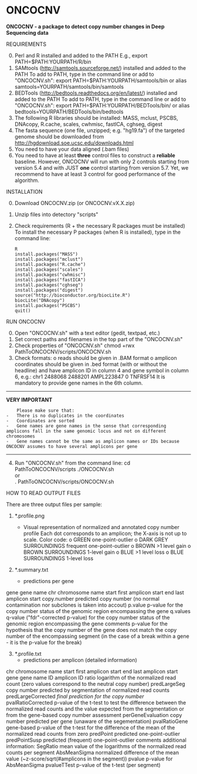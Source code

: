 # ONCOCNV


**ONCOCNV - a package to detect copy number changes in Deep Sequencing data**


REQUIREMENTS

0. Perl and R installed and added to the PATH
	E.g., export PATH=$PATH:YOURPATH/R/bin	
1. SAMtools (http://samtools.sourceforge.net/) installed and added to the PATH
	To add to PATH, type in the command line or add to "ONCOCNV.sh": 
	export PATH=$PATH:YOURPATH/samtools/bin
		or
	alias samtools=YOURPATH/samtools/bin/samtools	
2. BEDTools (http://bedtools.readthedocs.org/en/latest/) installed and added to the PATH
	To add to PATH, type in the command line or add to "ONCOCNV.sh": 
		export PATH=$PATH:YOURPATH/BEDTools/bin/
			or
	alias bedtools=YOURPATH/BEDTools/bin/bedtools
3. The following R libraries should be installed: MASS, mclust, PSCBS, DNAcopy, R.cache, scales, cwhmisc, fastICA, cghseg, digest
4. The fasta sequence (one file, unzipped; e.g. "hg19.fa") of the targeted genome should be downloaded from http://hgdownload.soe.ucsc.edu/downloads.html
5. You need to have your data aligned (.bam files)
6. You need to have at least **three** control files to construct a **reliable** baseline. However, ONCOCNV will run with only 2 controls starting from version 5.4 and with JUST **one** control starting from version 5.7. Yet, we recommend to have at least 3 control for good performance of the algorithm.

INSTALLATION

0. Download ONCOCNV.zip (or ONCOCNV.vX.X.zip)
1. Unzip files into detectory "scripts"
2. Check requirements (R + the necessary R packages must be installed)
   To install the necessary P packages (when R is installed), type in the command line:
   
	   R
	   install.packages("MASS")
	   install.packages("mclust")
	   install.packages("R.cache")
	   install.packages("scales")
	   install.packages("cwhmisc")
	   install.packages("fastICA")
	   install.packages("cghseg")
	   install.packages("digest")
	   source("http://bioconductor.org/biocLite.R")
	   biocLite("DNAcopy")
	   install.packages("PSCBS")
	   quit()


RUN ONCOCNV

0. Open "ONCOCNV.sh" with a text editor (gedit, textpad, etc.)
1. Set correct paths and filenames in the top part of the "ONCOCNV.sh"
2. Check properties of "ONCOCNV.sh"
	chmod +rwx PathToONCOCNV/scripts/ONCOCNV.sh
3. Check formats: 
	o	reads should be given in .BAM format
	o	amplicon coordinates should be given in .bed format (with or without the headline) and have amplicon ID in column 4 and gene symbol in column 6, e.g.:
		chr1	2488068	2488201	AMPL223847	0	TNFRSF14
		It is mandatory to provide gene names in the 6th column.
		
---------------------------------------------------------------------------------------------------------------------------

****************VERY IMPORTANT****************

		Please make sure that:
	-	There is no duplicates in the coordinates
	-	Coordinates are sorted
	-	Gene names are gene names in the sense that corresponding amplicons fall in the same genomic locus and not on different chromosomes
	-	Gene names cannot be the same as amplicon names or IDs because ONCOCNV assumes to have several amplicons per gene

---------------------------------------------------------------------------------------------------------------------------

4. Run "ONCOCNV.sh" from the command line:
	cd PathToONCOCNV/scripts
	./ONCOCNV.sh	
		or		
	. PathToONCOCNV/scripts/ONCOCNV.sh
		
HOW TO READ OUTPUT FILES

There are three output files per sample:
1. *.profile.png
   - Visual representation of normalized and annotated copy number profile
	Each dot corresponds to an amplicon; the X-axis is not up to scale.
	Color code:
		o	GREEN				one-point-outlier
		o	DARK GREY SURROUNDINGS		frequent one-point-outlier
		o	BROWN				>1 level gain
		o	BROWN SURROUNDINGS		1-level gain
		o	BLUE				>1 level loss
		o	BLUE SURROUNDINGS		1-level loss
	
2. *.summary.txt
   - predictions per gene

gene		gene name
chr		chromosome name
start		first amplicon start
end		last amplicon start
copy.number	predicted copy number (no normal contamination nor subclones is taken into accout)
p.value		p-value for the copy number status of the genomic region encompassing the gene 
q.values	q-value ("fdr"-corrected p-value) for the copy number status of the genomic region encompassing the gene 
comments	p-value for the hypothesis that the copy number of the gene does not match the copy number of the encompassing segment 
		(in the case of a break within a gene - it is the p-value for the break) 

3. *.profile.txt
   - predictions per amplicon (detailed information)

chr			chromosome name
start			first amplicon start
end			last amplicon start
gene			gene name
ID			amplicon ID
ratio			logarithm of the normalized read count (zero values correspond to the neutral copy number)
predLargeSeg		copy number predicted by segmentation of normalized read counts
predLargeCorrected	*final prediction for the copy number*
pvalRatioCorrected	p-value of the t-test to test the difference between the normalized read counts and the value expected from the segmentation or from the gene-based copy number assessment
perGeneEvaluation	copy number predicted per gene (unaware of the segementation)
pvalRatioGene		gene-based p-value of the t-test for the difference of the mean of the normalized read counts from zero
predPoint		predicted one-point-outlier 
predPointSusp		predicted (frequent) one-point-outlier 
comments		additional information: 
				SegRatio	mean value of the logarithms of the normalized read counts per segment
				AbsMeanSigma	normalized difference of the mean value (~z-score/sqrt(#amplicons in the segment))
				pvalue		p-value for AbsMeanSigma
				pvalueTTest	p-value of the t-test (per segment)
